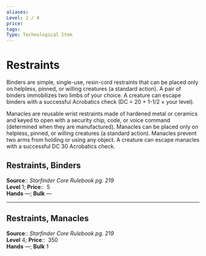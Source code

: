 ```yaml
---
aliases: 
Level: 1 / 4 
price:  
tags: 
Type: Technological Item
---
```


# Restraints

Binders are simple, single-use, resin-cord restraints that can be placed only on helpless, pinned, or willing creatures (a standard action). A pair of binders immobilizes two limbs of your choice. A creature can escape binders with a successful Acrobatics check (DC = 20 + 1-1/2 × your level).  
  
Manacles are reusable wrist restraints made of hardened metal or ceramics and keyed to open with a security chip, code, or voice command (determined when they are manufactured). Manacles can be placed only on helpless, pinned, or willing creatures (a standard action). Manacles prevent two arms from holding or using any object. A creature can escape manacles with a successful DC 30 Acrobatics check.  

## Restraints, Binders

**Source**:: _Starfinder Core Rulebook pg. 219_  
**Level** 1;
**Price**::  5  
**Hands** —; **Bulk** —

---

## Restraints, Manacles

**Source**:: _Starfinder Core Rulebook pg. 219_  
**Level** 4;
**Price**::  350  
**Hands** —; **Bulk** 1
